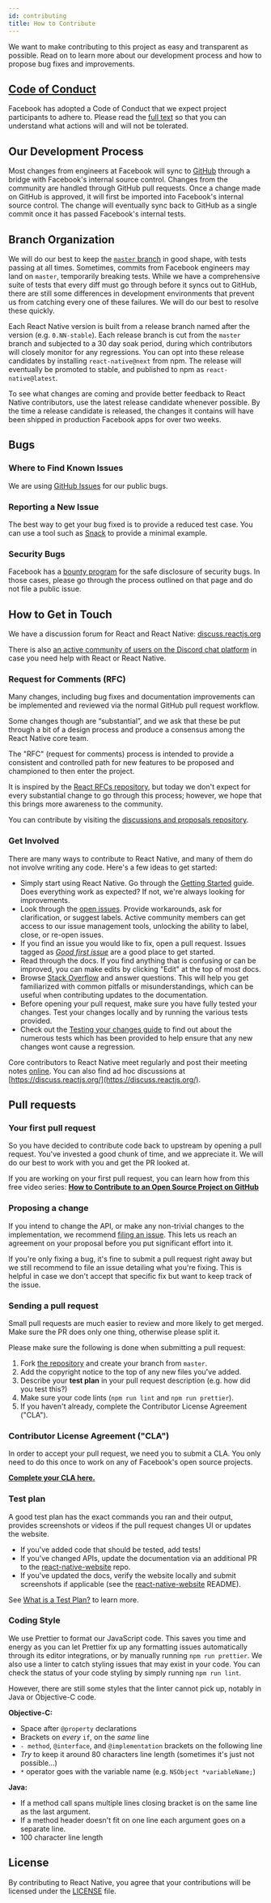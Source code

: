 ```yaml
---
id: contributing
title: How to Contribute
---
```


We want to make contributing to this project as easy and transparent as possible. Read on to learn more about our development process and how to propose bug fixes and improvements.

## [Code of Conduct](https://code.fb.com/codeofconduct/)

Facebook has adopted a Code of Conduct that we expect project participants to adhere to. Please read the [full text](https://code.fb.com/codeofconduct/) so that you can understand what actions will and will not be tolerated.

## Our Development Process

Most changes from engineers at Facebook will sync to [GitHub](https://github.com/facebook/react-native) through a bridge with Facebook's internal source control. Changes from the community are handled through GitHub pull requests. Once a change made on GitHub is approved, it will first be imported into Facebook's internal source control. The change will eventually sync back to GitHub as a single commit once it has passed Facebook's internal tests.

## Branch Organization

We will do our best to keep the [`master` branch](https://github.com/facebook/react-native/tree/master) in good shape, with tests passing at all times. Sometimes, commits from Facebook engineers may land on `master`, temporarily breaking tests. While we have a comprehensive suite of tests that every diff must go through before it syncs out to GitHub, there are still some differences in development environments that prevent us from catching every one of these failures. We will do our best to resolve these quickly.

Each React Native version is built from a release branch named after the version (e.g. `0.NN-stable`). Each release branch is cut from the `master` branch and subjected to a 30 day soak period, during which contributors will closely monitor for any regressions. You can opt into these release candidates by installing `react-native@next` from npm. The release will eventually be promoted to stable, and published to npm as `react-native@latest`.

To see what changes are coming and provide better feedback to React Native contributors, use the latest release candidate whenever possible. By the time a release candidate is released, the changes it contains will have been shipped in production Facebook apps for over two weeks.

## Bugs

### Where to Find Known Issues

We are using [GitHub Issues](https://github.com/facebook/react-native/issues) for our public bugs.

### Reporting a New Issue

The best way to get your bug fixed is to provide a reduced test case. You can use a tool such as [Snack](https://snack.expo.io/) to provide a minimal example.

### Security Bugs

Facebook has a [bounty program](https://www.facebook.com/whitehat/) for the safe disclosure of security bugs. In those cases, please go through the process outlined on that page and do not file a public issue.

## How to Get in Touch

We have a discussion forum for React and React Native: [discuss.reactjs.org](https://discuss.reactjs.org/)

There is also [an active community of users on the Discord chat platform](http://www.reactiflux.com/) in case you need help with React or React Native.

### Request for Comments (RFC)

Many changes, including bug fixes and documentation improvements can be implemented and reviewed via the normal GitHub pull request workflow.

Some changes though are “substantial”, and we ask that these be put through a bit of a design process and produce a consensus among the React Native core team.

The "RFC" (request for comments) process is intended to provide a consistent and controlled path for new features to be proposed and championed to then enter the project.

It is inspired by the [React RFCs repository](https://github.com/reactjs/rfcs), but today we don't expect for every substantial change to go through this process; however, we hope that this brings more awareness to the community.

You can contribute by visiting the [discussions and proposals repository](https://github.com/react-native-community/discussions-and-proposals).

### Get Involved

There are many ways to contribute to React Native, and many of them do not involve writing any code. Here's a few ideas to get started:

* Simply start using React Native. Go through the [Getting Started](getting-started.md) guide. Does everything work as expected? If not, we're always looking for improvements.
* Look through the [open issues](https://github.com/facebook/react-native/issues). Provide workarounds, ask for clarification, or suggest labels. Active community members can get access to our issue management tools, unlocking the ability to label, close, or re-open issues.
* If you find an issue you would like to fix, open a pull request. Issues tagged as [_Good first issue_](https://github.com/facebook/react-native/labels/Good%20first%20issue) are a good place to get started.
* Read through the docs. If you find anything that is confusing or can be improved, you can make edits by clicking "Edit" at the top of most docs.
* Browse [Stack Overflow](https://stackoverflow.com/questions/tagged/react-native) and answer questions. This will help you get familiarized with common pitfalls or misunderstandings, which can be useful when contributing updates to the documentation.
* Before opening your pull request, make sure you have fully tested your changes. Test your changes locally and by running the various tests provided.
* Check out the [Testing your changes guide](https://facebook.github.io/react-native/docs/testing.html) to find out about the numerous tests which has been provided to help ensure that any new changes wont cause a regression.

Core contributors to React Native meet regularly and post their meeting notes [online](https://github.com/react-native-community/discussions-and-proposals/tree/master/core-meetings). You can also find ad hoc discussions at [https://discuss.reactjs.org/](https://discuss.reactjs.org/).

## Pull requests

### Your first pull request

So you have decided to contribute code back to upstream by opening a pull request. You've invested a good chunk of time, and we appreciate it. We will do our best to work with you and get the PR looked at.

If you are working on your first pull request, you can learn how from this free video series: [**How to Contribute to an Open Source Project on GitHub**](https://egghead.io/courses/how-to-contribute-to-an-open-source-project-on-github)

### Proposing a change

If you intend to change the API, or make any non-trivial changes to the implementation, we recommend [filing an issue](https://github.com/react-native-community/discussions-and-proposals/issues/new). This lets us reach an agreement on your proposal before you put significant effort into it.

If you're only fixing a bug, it's fine to submit a pull request right away but we still recommend to file an issue detailing what you're fixing. This is helpful in case we don't accept that specific fix but want to keep track of the issue.

### Sending a pull request

Small pull requests are much easier to review and more likely to get merged. Make sure the PR does only one thing, otherwise please split it.

Please make sure the following is done when submitting a pull request:

1. Fork [the repository](https://github.com/facebook/react-native) and create your branch from `master`.
2. Add the copyright notice to the top of any new files you've added.
3. Describe your **test plan** in your pull request description (e.g. how did you test this?)
4. Make sure your code lints (`npm run lint` and `npm run prettier`).
5. If you haven't already, complete the Contributor License Agreement ("CLA").

### Contributor License Agreement ("CLA")

In order to accept your pull request, we need you to submit a CLA. You only need to do this once to work on any of Facebook's open source projects.

[**Complete your CLA here.**](https://code.facebook.com/cla)

### Test plan

A good test plan has the exact commands you ran and their output, provides screenshots or videos if the pull request changes UI or updates the website.

* If you've added code that should be tested, add tests!
* If you've changed APIs, update the documentation via an additional PR to the [react-native-website](https://github.com/facebook/react-native-website) repo.
* If you've updated the docs, verify the website locally and submit screenshots if applicable (see the [react-native-website](https://github.com/facebook/react-native-website) README).

See [What is a Test Plan?](https://medium.com/@martinkonicek/what-is-a-test-plan-8bfc840ec171#.y9lcuqqi9) to learn more.

### Coding Style

We use Prettier to format our JavaScript code. This saves you time and energy as you can let Prettier fix up any formatting issues automatically through its editor integrations, or by manually running `npm run prettier`. We also use a linter to catch styling issues that may exist in your code. You can check the status of your code styling by simply running `npm run lint`.

However, there are still some styles that the linter cannot pick up, notably in Java or Objective-C code.

**Objective-C:**

* Space after `@property` declarations
* Brackets on _every_ `if`, on the _same_ line
* `- method`, `@interface`, and `@implementation` brackets on the following line
* _Try_ to keep it around 80 characters line length (sometimes it's just not possible...)
* `*` operator goes with the variable name (e.g. `NSObject *variableName;`)

**Java:**

* If a method call spans multiple lines closing bracket is on the same line as the last argument.
* If a method header doesn't fit on one line each argument goes on a separate line.
* 100 character line length

## License

By contributing to React Native, you agree that your contributions will be licensed under the [LICENSE](https://github.com/facebook/react-native/blob/master/LICENSE) file.

